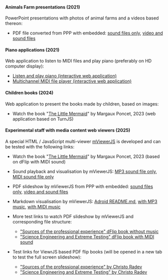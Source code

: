 #### Animals Farm presentations (2021)
PowerPoint presentations with photos of animal farms and a videos based thereon:

- PDF file converted from PPP with embedded: <a href="./farm-animals/FarmAnimals.pdf">sound files only</a>, <a href="./farm-animals/FarmAnimals-big.pdf">video and sound files</a>


#### Piano applications (2021)
Web application to listen to MIDI files and play piano (preferably on HD computer display):

- <a href="./piano/index.html">Listen and play piano (interactive web application)</a>
- <a href="./piano/PlayMidiFile.html">Multichannel MIDI file player (interactive web application)</a>


#### Children books (2024)
Web application to present the books made by children, based on images:

- Watch the book "<a href="./theLittleMermaid/index.html">The Little Mermaid</a>" by Margaux Poncet, 2023 (web application based on TurnJS)


#### Experimental staff with media content web viewers (2025)
A special HTML / JavaScript multi-viewer <a href="https://github.com/chradev/mviewerjs/" target="_lank">mViewerJS</a> is developed and can be tested with the following links: 

- Watch the book "<a href="./mviewerjs.html?pMode=2&pTime=5000&file=./books/pdfs/theLittleMermaid.pdf&mp3=./books/mids/Under_The_Sea_From_The_Little_Mermaid.mid&title=The Little Mermaid">The Little Mermaid</a>" by Margaux Poncet, 2023 (based on dFlip with MIDI sound)

- Sound playback and visualisation by mViewerJS:
    <a href="./mviewerjs.html?mp3=./books/mp3s/Bond, Quixote.mp3&stt=30&title=No slide show">MP3 sound file only</a>,
    <a href="./mviewerjs.html?mp3=./books/mids/Mozart, Symphony No. 40 in g minor, Molto allegro.mid&title=No slide show">MIDI sound file only</a>


- PDF slideshow by mViewerJS from PPP with embedded:
    <a href="./mviewerjs.html?pMode=1&pTime=2000&file=./farm-animals/FarmAnimals.pdf&mp3=./books/mp3s/Vanessa May, Retro.mp3&stt=10&title=Small slide show">sound files only</a>, 
    <a href="./mviewerjs.html?pMode=2&pTime=2000&file=./farm-animals/FarmAnimals-big.pdf&mp3=./books/mp3s/Vanessa May, Storm.mp3&stt=30&title=Big slide show">video and sound files</a>


- Markdown visualisation by mViewerJS:
    <a href="./mviewerjs.html?file=./books/mds/README.md&title=Adroid%20-%20the%20open%20S.T.E.A.M.%20robot%20platform">Adroid README.md</a>,
    <a href="./mviewerjs.html?mp3=./books/mp3s/Bond, Quixote.mp3&stt=30&file=./books/mds/README.md&title=Adroid%20-%20the%20open%20S.T.E.A.M.%20robot%20platform">with MP3 music</a>,
    <a href="./mviewerjs.html?mp3=./books/mids/Beethoven, Fur Elise.mid&stt=30&file=./books/mds/README.md&title=Adroid%20-%20the%20open%20S.T.E.A.M.%20robot%20platform">with MIDI music</a>


- More test links to watch PDF slideshow by mViewerJS and corresponding file structure:
    - <a href="./mviewerjs.html?pMode=1&pTime=2000&file=./books/pdfs/ExperianceSources.pdf&title=Big slide show">"Sources of the professional experience" dFlip book without music</a>
    - <a href="./mviewerjs.html?pMode=2&pTime=2000&file=./books/pdfs/AllCases.pdf&mp3=./books/mids/Mozart, Symphony No. 40 in g minor, Molto allegro.mid&title=Big slide show">"Science Engineering and Extreme Testing" dFlip book with MIDI sound</a>


- Test links for ViewrJS based PDF flip books (will be opened in a new tab to test the full screen slideshow):
    - <a href="./libs/ViewerJS/#../../books/pdfs/ExperianceSources.pdf" target="_blank">"Sources of the professional experience" by Christo Radev</a>
    - <a href="./libs/ViewerJS/#../../books/pdfs/AllCases.pdf" target="_blank">"Science Engineering and Extreme Testing" by Christo Radev</a>

